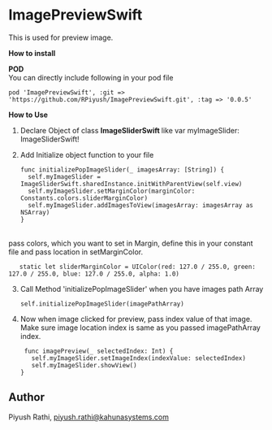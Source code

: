 # ImagePreviewSwift
This is used for preview image.

<b> How to install

POD </b>
<br>You can directly include following in your pod file

    pod 'ImagePreviewSwift', :git => 'https://github.com/RPiyush/ImagePreviewSwift.git', :tag => '0.0.5'
             
<b> How to Use </b>
 
1. Declare Object of class <b>ImageSliderSwift </b> like var myImageSlider: ImageSliderSwift!

2. Add Initialize object function to your file

       func initializePopImageSlider(_ imagesArray: [String]) {
         self.myImageSlider = ImageSliderSwift.sharedInstance.initWithParentView(self.view)
         self.myImageSlider.setMarginColor(marginColor: Constants.colors.sliderMarginColor)
         self.myImageSlider.addImagesToView(imagesArray: imagesArray as NSArray)
       }
      
<br> pass colors, which you want to set in Margin, define this in your constant file and pass location in setMarginColor.

       static let sliderMarginColor = UIColor(red: 127.0 / 255.0, green: 127.0 / 255.0, blue: 127.0 / 255.0, alpha: 1.0)

 3. Call Method 'initializePopImageSlider' when you have images path Array
 
        self.initializePopImageSlider(imagePathArray)
        
 4. Now when image clicked for preview, pass index value of that image. Make sure image location index is same as you passed imagePathArray index.
 
         func imagePreview(_ selectedIndex: Int) {
           self.myImageSlider.setImageIndex(indexValue: selectedIndex)
           self.myImageSlider.showView()
        }


 ## Author
Piyush Rathi, piyush.rathi@kahunasystems.com
